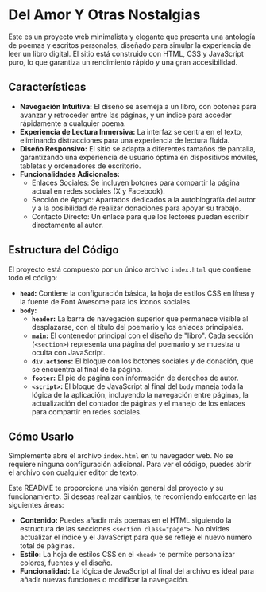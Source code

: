 # Del Amor Y Otras Nostalgias

Este es un proyecto web minimalista y elegante que presenta una antología de poemas y escritos personales, diseñado para simular la experiencia de leer un libro digital. El sitio está construido con HTML, CSS y JavaScript puro, lo que garantiza un rendimiento rápido y una gran accesibilidad.

## Características

*   **Navegación Intuitiva:** El diseño se asemeja a un libro, con botones para avanzar y retroceder entre las páginas, y un índice para acceder rápidamente a cualquier poema.
*   **Experiencia de Lectura Inmersiva:** La interfaz se centra en el texto, eliminando distracciones para una experiencia de lectura fluida.
*   **Diseño Responsivo:** El sitio se adapta a diferentes tamaños de pantalla, garantizando una experiencia de usuario óptima en dispositivos móviles, tabletas y ordenadores de escritorio.
*   **Funcionalidades Adicionales:**
    *   Enlaces Sociales: Se incluyen botones para compartir la página actual en redes sociales (X y Facebook).
    *   Sección de Apoyo: Apartados dedicados a la autobiografía del autor y a la posibilidad de realizar donaciones para apoyar su trabajo.
    *   Contacto Directo: Un enlace para que los lectores puedan escribir directamente al autor.

## Estructura del Código

El proyecto está compuesto por un único archivo `index.html` que contiene todo el código:

*   **`head`:** Contiene la configuración básica, la hoja de estilos CSS en línea y la fuente de Font Awesome para los iconos sociales.
*   **`body`:**
    *   **`header`:** La barra de navegación superior que permanece visible al desplazarse, con el título del poemario y los enlaces principales.
    *   **`main`:** El contenedor principal con el diseño de "libro". Cada sección (`<section>`) representa una página del poemario y se muestra u oculta con JavaScript.
    *   **`div.actions`:** El bloque con los botones sociales y de donación, que se encuentra al final de la página.
    *   **`footer`:** El pie de página con información de derechos de autor.
    *   **`<script>`:** El bloque de JavaScript al final del `body` maneja toda la lógica de la aplicación, incluyendo la navegación entre páginas, la actualización del contador de páginas y el manejo de los enlaces para compartir en redes sociales.

## Cómo Usarlo

Simplemente abre el archivo `index.html` en tu navegador web. No se requiere ninguna configuración adicional. Para ver el código, puedes abrir el archivo con cualquier editor de texto.

Este README te proporciona una visión general del proyecto y su funcionamiento. Si deseas realizar cambios, te recomiendo enfocarte en las siguientes áreas:

*   **Contenido:** Puedes añadir más poemas en el HTML siguiendo la estructura de las secciones `<section class="page">`. No olvides actualizar el índice y el JavaScript para que se refleje el nuevo número total de páginas.
*   **Estilo:** La hoja de estilos CSS en el `<head>` te permite personalizar colores, fuentes y el diseño.
*   **Funcionalidad:** La lógica de JavaScript al final del archivo es ideal para añadir nuevas funciones o modificar la navegación.

